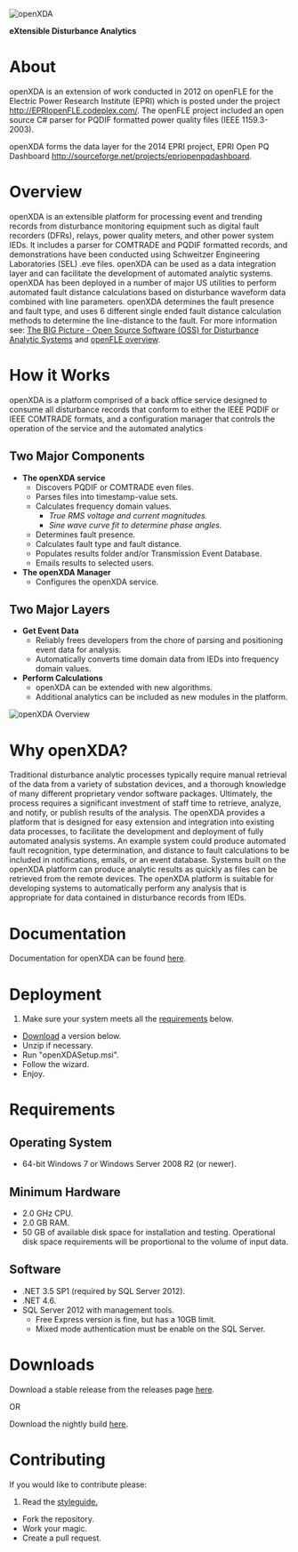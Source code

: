 ![openXDA](https://raw.githubusercontent.com/GridProtectionAlliance/openXDA/master/Source/Documentation/wiki/openXDA_Logo.png)

**eXtensible Disturbance Analytics**

# About
openXDA is an extension of work conducted in 2012 on openFLE for the Electric Power Research Institute (EPRI) which is posted under the project http://EPRIopenFLE.codeplex.com/.  The openFLE project included an open source C# parser for PQDIF formatted power quality files (IEEE 1159.3-2003).

openXDA forms the data layer for the 2014 EPRI project, EPRI Open PQ Dashboard http://sourceforge.net/projects/epriopenpqdashboard.

# Overview
openXDA is an extensible platform for processing event and trending records from disturbance monitoring equipment such as digital fault recorders (DFRs), relays, power quality meters, and other power system IEDs.  It includes a parser for COMTRADE and PQDIF formatted records, and demonstrations have been conducted using Schweitzer Engineering Laboratories (SEL) .eve files. openXDA can be used as a data integration layer and can facilitate the development of automated analytic systems.  openXDA has been deployed in a number of major US utilities to perform automated fault distance calculations based on disturbance waveform data combined with line parameters. openXDA determines the fault presence and fault type, and uses 6 different single ended fault distance calculation methods to determine the line-distance to the fault. For more information see: [The BIG Picture - Open Source Software (OSS) for Disturbance Analytic Systems](http://www.slideshare.net/FredElmendorf/2014-georgia-tech-fda-pres-asda-using-oss-37239423) and [openFLE overview](http://www.gridprotectionalliance.org/pdf/openFLE_Overview_Landscape.pdf).

# How it Works

openXDA is a platform comprised of a back office service designed to consume all disturbance records that conform to either the IEEE PQDIF or IEEE COMTRADE formats, and a configuration manager that controls the operation of the service and the automated analytics

## Two Major Components

* **The openXDA service**
  * Discovers PQDIF or COMTRADE even files.
  * Parses files into timestamp-value sets.
  * Calculates frequency domain values.
    * *True RMS voltage and current magnitudes.*
    * *Sine wave curve fit to determine phase angles.*
  * Determines fault presence.
  * Calculates fault type and fault distance.
  * Populates results folder and/or Transmission Event Database.
  * Emails results to selected users.
* **The openXDA Manager**
  * Configures the openXDA service.

## Two Major Layers
* **Get Event Data**
  * Reliably frees developers from the chore of parsing and positioning event data for analysis.
  * Automatically converts time domain data from IEDs into frequency domain values.
* **Perform Calculations**
  * openXDA can be extended with new algorithms.
  * Additional analytics can be included as new modules in the platform.


![openXDA Overview](https://raw.githubusercontent.com/GridProtectionAlliance/openXDA/master/Source/Documentation/XDA-Overview.png)

# Why openXDA?

Traditional disturbance analytic processes typically require manual retrieval of the data from a variety of substation devices, and a thorough knowledge of many different proprietary vendor software packages.  Ultimately, the process requires a significant investment of staff time to retrieve, analyze, and notify, or publish results of the analysis.  The openXDA provides a platform that is designed for easy extension and integration into existing data processes, to facilitate the development and deployment of fully automated analysis systems.  An example system could produce automated fault recognition, type determination, and distance to fault calculations to be included in notifications, emails, or an event database.  Systems built on the openXDA platform can produce analytic results as quickly as files can be retrieved from the remote devices.  The openXDA platform is suitable for developing systems to automatically perform any analysis that is appropriate for data contained in disturbance records from IEDs.


# Documentation

Documentation for openXDA can be found [here](https://github.com/GridProtectionAlliance/openXDA/tree/master/Source/Documentation).

# Deployment

1. Make sure your system meets all the [requirements](#requirements) below.
* [Download](#downloads) a version below.
* Unzip if necessary.
* Run "openXDASetup.msi".
* Follow the wizard.
* Enjoy.

# Requirements
## Operating System
* 64-bit Windows 7 or Windows Server 2008 R2 (or newer).

## Minimum Hardware
* 2.0 GHz CPU.
* 2.0 GB RAM.
* 50 GB of available disk space for installation and testing. Operational disk space requirements will be proportional to the volume of input data.

## Software
* .NET 3.5 SP1 (required by SQL Server 2012).
* .NET 4.6.
* SQL Server 2012 with management tools.
  * Free Express version is fine, but has a 10GB limit.
  * Mixed mode authentication must be enable on the SQL Server.

# Downloads
Download a stable release from the releases page [here](https://github.com/GridProtectionAlliance/openXDA/releases).

OR

Download the nightly build [here](http://www.gridprotectionalliance.org/nightlybuilds/openXDA/Beta/Applications/openXDA/openXDASetup.msi).

# Contributing
If you would like to contribute please:

1. Read the [styleguide.](https://www.gridprotectionalliance.org/docs/GPA_Coding_Guidelines_2011_03.pdf)
* Fork the repository.
* Work your magic.
* Create a pull request.
